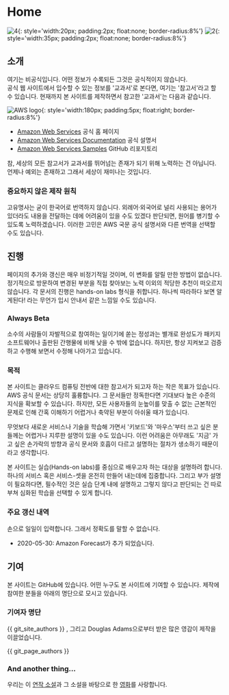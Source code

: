 # Home

![4](/images/dice-four-solid.svg){: style='width:20px; padding:2px; float:none; border-radius:8%'}
![2](/images/dice-two-solid.svg){: style='width:35px; padding:2px; float:none; border-radius:8%'}

## 소개

여기는 비공식입니다. 어떤 정보가 수록되든 그것은 공식적이지 않습니다.  
공식 웹 사이트에서 입수할 수 있는 정보를 '교과서'로 본다면, 여기는 '참고서'라고 할 수 있습니다.
현재까지 본 사이트를 제작하면서 참고한 '교과서'는 다음과 같습니다.

![AWS logo](/images/aws-brands.svg){: style='width:180px; padding:5px; float:right; border-radius:8%'}

* [Amazon Web Services](https://aws.amazon.com/) 공식 홈 페이지
* [Amazon Web Services Documentation](https://docs.aws.amazon.com/) 공식 설명서
* [Amazon Web Services Samples](https://github.com/aws-samples/) GitHub 리포지토리

참, 세상의 모든 참고서가 교과서를 뛰어넘는 존재가 되기 위해 노력하는 건 아닙니다.
언제나 예외는 존재하고 그래서 세상이 재미나는 것입니다.

### 중요하지 않은 제작 원칙

고유명사는 굳이 한국어로 번역하지 않습니다. 외례어·외국어로 널리 사용되는 용어가 있더라도
내용을 전달하는 데에 어려움이 있을 수도 있겠다 판단되면, 원어를 병기할 수 있도록 노력하겠습니다.
이러한 고민은 AWS 국문 공식 설명서와 다른 번역을 선택할 수도 있습니다.

## 진행

페이지의 추가와 갱신은 매우 비정기적일 것이며, 이 변화를 알릴 만한 방법이 없습니다.
정기적으로 방문하여 변경된 부분을 직접 찾아보는 노력 이외의 적당한 추천이 떠오르지 않습니다.
각 문서의 진행은 hands-on labs 형식을 취합니다. 하나씩 따라하다 보면 알게된다! 라는
무언가 입시 안내서 같은 느낌일 수도 있습니다.

### Always Beta

소수의 사람들이 자발적으로 참여하는 일이기에 쏟는 정성과는 별개로
완성도가 패키지 소프트웨어나 출판된 간행물에 비해 낮을 수 밖에 없습니다.
하지만, 항상 지켜보고 검증하고 수행해 보면서 수정해 나아가고 있습니다.

### 목적

본 사이트는 클라우드 컴퓨팅 전반에 대한 참고서가 되고자 하는 작은 목표가 있습니다.
AWS 공식 문서는 상당히 훌륭합니다. 그 문서들만 정독한다면 기대보다 높은 수준의
지식을 확보할 수 있습니다. 하지만, 모든 사용자들의 눈높이를 맞출 수 없는
근본적인 문제로 인해 간혹 이해하기 어렵거나 축약된 부분이 아쉬울 때가 있습니다.

무엇보다 새로운 서비스나 기술을 학습해 가면서 '키보드'와 '마우스'부터 쓰고 싶은 분들께는
어렵거나 지루한 설명이 있을 수도 있습니다. 이런 어려움은 아무래도 '지금' 가고 싶은
손가락의 방향과 공식 문서와 호흡이 다르고 설명하는 절차가 생소하기 때문이라고 생각합니다.

본 사이트는 실습(Hands-on labs)를 중심으로 배우고자 하는 대상을 설명하려 합니다.
하나의 서비스 혹은 서비스-셋을 온전히 만들어 내는데에 집중합니다.
그리고 부가 설명이 필요하다면, 필수적인 것은 실습 단계 내에 설명하고
그렇지 않다고 판단되는 건 따로 부쳐 심화된 학습을 선택할 수 있게 합니다.

### 주요 갱신 내역

손으로 일일이 입력합니다. 그래서 정확도를 말할 수 없습니다.

* 2020-05-30: Amazon Forecast가 추가 되었습니다.

## 기여

본 사이트는 GitHub에 있습니다. 어떤 누구도 본 사이트에 기여할 수 있습니다.
제작에 참여한 분들을 아래의 명단으로 모시고 있습니다.

### 기여자 명단

{{ git_site_authors }} , 그리고 Douglas Adams으로부터 받은 많은 영감이 제작을 이끌었습니다.

{{ git_page_authors }}

### And another thing...

우리는 이 [연작 소설](https://en.wikipedia.org/wiki/The_Hitchhiker%27s_Guide_to_the_Galaxy)과 그 소설을 바탕으로 한 [영화](https://en.wikipedia.org/wiki/The_Hitchhiker%27s_Guide_to_the_Galaxy_(film))를 사랑합니다.
